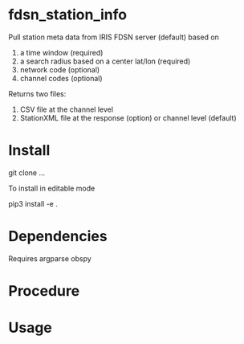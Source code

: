 # fdsn_station_info

Pull station meta data from IRIS FDSN server (default) based on
1) a time window (required)
2) a search radius based on a center lat/lon (required)
3) network code (optional)
4) channel codes (optional)

Returns two files:
1) CSV file at the channel level
2) StationXML file at the response (option) or channel level (default)


# Install

git clone ...  

To install in editable mode  

pip3 install -e .  

# Dependencies

Requires
argparse
obspy



# Procedure


# Usage


